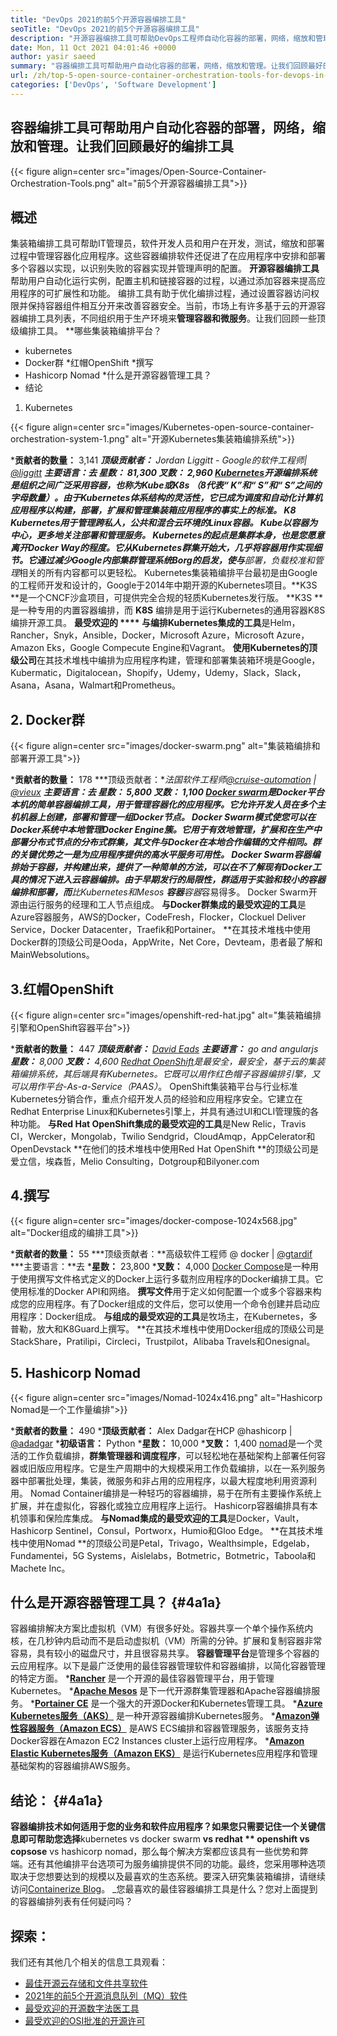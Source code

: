 ```yaml
---
title: "DevOps 2021的前5个开源容器编排工具" 
seoTitle: "DevOps 2021的前5个开源容器编排工具" 
description: "开源容器编排工具可帮助DevOps工程师自动化容器的部署，网络，缩放和管理。" 
date: Mon, 11 Oct 2021 04:01:46 +0000
author: yasir saeed
summary: "容器编排工具可帮助用户自动化容器的部署，网络，缩放和管理。让我们回顾最好的编排工具" 
url: /zh/top-5-open-source-container-orchestration-tools-for-devops-in-2021/
categories: ['DevOps', 'Software Development']
---
```


## 容器编排工具可帮助用户自动化容器的部署，网络，缩放和管理。让我们回顾最好的编排工具

{{< figure align=center src="images/Open-Source-Container-Orchestration-Tools.png" alt="前5个开源容器编排工具">}}


## **概述**
集装箱编排工具可帮助IT管理员，软件开发人员和用户在开发，测试，缩放和部署过程中管理容器化应用程序。这些容器编排软件还促进了在应用程序中安排和部署多个容器以实现，以识别失败的容器实现并管理声明的配置。 **开源容器编排工具**帮助用户自动化运行实例，配置主机和链接容器的过程，以通过添加容器来提高应用程序的可扩展性和功能。
编排工具有助于优化编排过程，通过设置容器访问权限并保持容器组件相互分开来改善容器安全。当前，市场上有许多基于云的开源容器编排工具列表，不同组织用于生产环境来**管理容器和微服务**。让我们回顾一些顶级编排工具。
**哪些集装箱编排平台？
  * kubernetes
  * Docker群
  *红帽OpenShift
  *撰写
  * Hashicorp Nomad
  *什么是开源容器管理工具？
  * 结论
1. Kubernetes

{{< figure align=center src="images/Kubernetes-open-source-container-orchestration-system-1.png" alt="开源Kubernetes集装箱编排系统">}}

  ***贡献者的数量：** 3,141
  ***顶级贡献者：** Jordan Liggitt  -  Google的软件工程师| [@liggitt][1]
  ***主要语言：**去
  ***星数：** 81,300
  ***叉数：** 2,960
[Kubernetes][2]开源编排系统是组织之间广泛采用容器，也称为**Kube或K8s** （8代表“ K”和“ S”和“ S”之间的字母数量）。由于Kubernetes体系结构的灵活性，它已成为调度和自动化计算机应用程序以构建，部署，扩展和管理集装箱应用程序的事实上的标准。 K8 Kubernetes用于管理跨私人，公共和混合云环境的Linux容器。 Kube以容器为中心，更多地关注部署和管理服务。
Kubernetes的起点是集群本身，也是您愿意离开Docker Way的程度。它从Kubernetes群集开始大，几乎将容器用作实现细节。它通过减少Google内部集群管理系统Borg的启发，使与**部署，负载校准和管理**相关的所有内容都可以更轻松。 Kubernetes集装箱编排平台最初是由Google的工程师开发和设计的，Google于2014年中期开源的Kubernetes项目。**K3S **是一个CNCF沙盒项目，可提供完全合规的轻质Kubernetes发行版。  **K3S ** 是一种专用的内置容器编排，而 **K8S**  编排是用于运行Kubernetes的通用容器K8S编排开源工具。
**最受欢迎的 **** 与编排Kubernetes集成的工具**是Helm，Rancher，Snyk，Ansible，Docker，Microsoft Azure，Microsoft Azure，Amazon Eks，Google Compecute Engine和Vagrant。
**使用Kubernetes的顶级公司**在其技术堆栈中编排为应用程序构建，管理和部署集装箱环境是Google，Kubermatic，Digitalocean，Shopify，Udemy，Udemy，Slack，Slack，Asana，Asana，Walmart和Prometheus。

## 2. Docker群

{{< figure align=center src="images/docker-swarm.png" alt="集装箱编排和部署开源工具">}}

  ***贡献者的数量：** 178
  ***顶级贡献者：**法国软件工程师[@cruise-automation][3] | [@vieux][4]
  ***主要语言：**去
  ***星数：** 5,800
  ***叉数：** 1,100
[Docker swarm][5]是Docker平台本机的简单容器编排工具，用于管理容器化的应用程序。它允许开发人员在多个主机机器上创建，部署和管理一组Docker节点。 Docker Swarm模式使您可以在Docker系统中本地管理Docker Engine簇。它用于有效地管理，扩展和**在生产中部署分布式节点的分布式群集**，其文件与Docker在本地合作编辑的文件相同。群的关键优势之一是为应用程序提供的高水平服务可用性。
Docker Swarm容器编排始于容器，并构建出来，提供了一种简单的方法，可以在不了解现有Docker工具的情况下进入云容器编排。由于早期发行的局限性，群适用于实验和较小的容器编排和部署，而**比Kubernetes和Mesos **容器**容器**容易得多。 Docker Swarm开源由运行服务的经理和工人节点组成。
**与Docker群集成的最受欢迎的工具**是Azure容器服务，AWS的Docker，CodeFresh，Flocker，Clockuel Deliver Service，Docker Datacenter，Traefik和Portainer。
**在其技术堆栈中使用Docker群的顶级公司是Ooda，AppWrite，Net Core，Devteam，患者最了解和MainWebsolutions。

## 3.红帽OpenShift

{{< figure align=center src="images/openshift-red-hat.jpg" alt="集装箱编排引擎和OpenShift容器平台">}}

  ***贡献者的数量：** 447
  ***顶级贡献者：** [David Eads][6]
  ***主要语言：** go and angularjs
  ***星数：** 8,000
  ***叉数：** 4,600
[Redhat OpenShift][7]是最安全，最安全，基于云的集装箱编排系统，其后端具有Kubernetes。它既可以用作红色帽子容器编排引擎，又可以用作**平台-As-a-Service（PAAS）**。 OpenShift集装箱平台与行业标准Kubernetes分销合作，重点介绍开发人员的经验和应用程序安全。它建立在Redhat Enterprise Linux和Kubernetes引擎上，并具有通过UI和CLI管理簇的各种功能。
**与Red Hat OpenShift集成的最受欢迎的工具**是New Relic，Travis CI，Wercker，Mongolab，Twilio Sendgrid，CloudAmqp，AppCelerator和OpenDevstack
**在他们的技术堆栈中使用Red Hat OpenShift **的顶级公司是爱立信，埃森哲，Melio Consulting，Dotgroup和Bilyoner.com

## 4.撰写

{{< figure align=center src="images/docker-compose-1024x568.jpg" alt="Docker组成的编排工具">}}

  ***贡献者的数量：** 55
  ***顶级贡献者：**高级软件工程师 @ docker | [@gtardif][8]
  ***主要语言：**去
  ***星数：** 23,800
  ***叉数：** 4,000
[Docker Compose][9]是一种用于使用撰写文件格式定义的Docker上运行多载剂应用程序的Docker编排工具。它使用标准的Docker API和网络。 **撰写文件**用于定义如何配置一个或多个容器来构成您的应用程序。有了Docker组成的文件后，您可以使用一个命令创建并启动应用程序：Docker组成。
**与组成的最受欢迎的工具**是牧场主，在Kubernetes，多普勒，放大和K8Guard上撰写。
**在其技术堆栈中使用Docker组成的顶级公司是StackShare，Pratilipi，Circleci，Trustpilot，Alibaba Travels和Onesignal。

## 5. Hashicorp Nomad

{{< figure align=center src="images/Nomad-1024x416.png" alt="Hashicorp Nomad是一个工作量编排">}}

  ***贡献者的数量：** 490
  ***顶级贡献者：** Alex Dadgar在HCP @hashicorp | [@adadgar][10]
  ***初级语言：** Python
  ***星数：** 10,000
  ***叉数：** 1,400
[nomad][11]是一个灵活的工作负载编排，**群集管理器和调度程序**，可以轻松地在基础架构上部署任何容器或旧版应用程序。它是生产周期中的大规模采用工作负载编排，以在一系列服务器中部署批处理，集装，微服务和非占用的应用程序，以最大程度地利用资源利用。 Nomad Container编排是一种轻巧的容器编排，易于在所有主要操作系统上扩展，并在虚拟化，容器化或独立应用程序上运行。 Hashicorp容器编排具有本机领事和保险库集成。
**与Nomad集成的最受欢迎的工具**是Docker，Vault，Hashicorp Sentinel，Consul，Portworx，Humio和Gloo Edge。
**在其技术堆栈中使用Nomad **的顶级公司是Petal，Trivago，Wealthsimple，Edgelab，Fundamentei，5G Systems，Aislelabs，Botmetric，Botmetric，Taboola和Machete Inc。

## **什么是开源容器管理工具？**   {#4a1a}
容器编排解决方案比虚拟机（VM）有很多好处。容器共享一个单个操作系统内核，在几秒钟内启动而不是启动虚拟机（VM）所需的分钟。扩展和复制容器非常容易，具有较小的磁盘尺寸，并且很容易共享。 **容器管理平台**是管理多个容器的云应用程序。以下是最广泛使用的最佳容器管理软件和容器编排，以简化容器管理的特定方面。
  ***[Rancher][12]** 是一个开源的最佳容器管理平台，用于管理Kubernetes。
  ***[Apache Mesos][13]** 是下一代开源群集管理器和Apache容器编排服务。
  ***[Portainer CE][14]** 是一个强大的开源Docker和Kubernetes管理工具。
  ***[Azure Kubernetes服务（AKS）][15]** 是一种开源容器编排Kubernetes服务。
  ***[Amazon弹性容器服务（Amazon ECS）][16]** 是AWS ECS编排和容器管理服务，该服务支持Docker容器在Amazon EC2 Instances cluster上运行应用程序。
  ***[Amazon Elastic Kubernetes服务（Amazon EKS）][17]** 是运行Kubernetes应用程序和管理基础架构的容器编排AWS服务。

## **结论：**   {#4a1a}
**容器编排技术如何适用于您的业务和软件应用程序？如果您只需要记住一个关键信息即可帮助您选择**kubernetes vs docker swarm  **vs redhat **  openshift vs copsose**  vs hashicorp nomad，那么每个解决方案都应该具有一些优势和弊端。还有其他编排平台选项可为服务编排提供不同的功能。最终，您采用哪种选项取决于您想要达到的规模以及最喜欢的生态系统。要深入研究集装箱编排，请继续访问[Containerize Blog][18]。
_您最喜欢的最佳容器编排工具是什么？您对上面提到的容器编排列表有任何疑问吗？

## 探索：
我们还有其他几个相关的信息工具观看：
  * [最佳开源云存储和文件共享软件][20]
  * [2021年的前5个开源消息队列（MQ）软件][21]
  * [最受欢迎的开源数字法医工具][22]
  * [最受欢迎的OSI批准的开源许可][23]

  
[1]: https://twitter.com/liggitt?lang=en
[2]: https://kubernetes.io/
[3]: https://github.com/cruise-automation
[4]: https://twitter.com/vieux?lang=en
[5]: https://github.com/docker-archive/classicswarm
[6]: https://github.com/deads2k
[7]: https://github.com/openshift/origin
[8]: https://twitter.com/gtardif?lang=en
[9]: https://github.com/docker/compose
[10]: https://twitter.com/adadgar?lang=en
[11]: https://github.com/hashicorp/nomad
[12]: https://github.com/rancher/rancher
[13]: https://github.com/apache/mesos
[14]: https://github.com/portainer/portainer
[15]: https://github.com/Azure/AKS
[16]: https://github.com/aws/amazon-ecs-agent
[17]: https://github.com/aws/eks-distro
[18]: https://blog.containerize.com/
[19]: mailto:yasir.saeed@aspose.com
[20]: https://products.containerize.com/backup-and-sync/
[21]: https://blog.containerize.com/message-queue-software/top-5-open-source-message-queue-software-in-2021/
[22]: https://blog.containerize.com/digital-forensic-tools/top-5-open-source-digital-forensic-tools-in-2021/
[23]: https://blog.containerize.com/licenses-standards/top-5-most-popular-osi-approved-open-source-licenses-of-2021/
